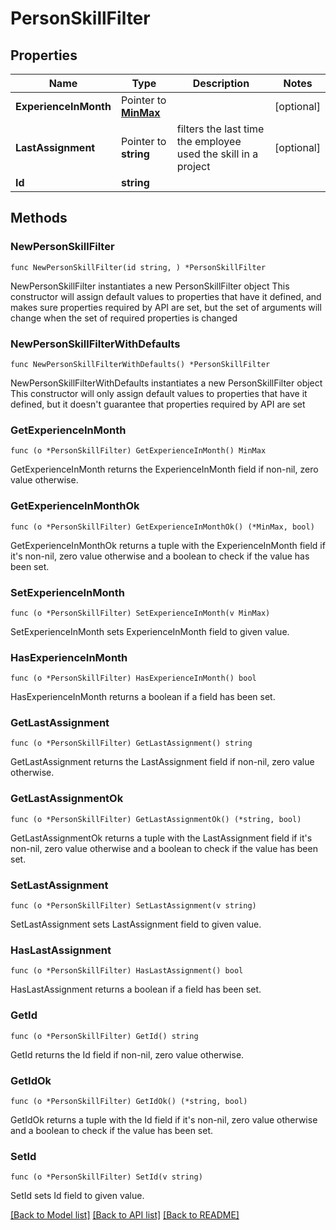 # PersonSkillFilter

## Properties

Name | Type | Description | Notes
------------ | ------------- | ------------- | -------------
**ExperienceInMonth** | Pointer to [**MinMax**](MinMax.md) |  | [optional] 
**LastAssignment** | Pointer to **string** | filters the last time the employee used the skill in a project | [optional] 
**Id** | **string** |  | 

## Methods

### NewPersonSkillFilter

`func NewPersonSkillFilter(id string, ) *PersonSkillFilter`

NewPersonSkillFilter instantiates a new PersonSkillFilter object
This constructor will assign default values to properties that have it defined,
and makes sure properties required by API are set, but the set of arguments
will change when the set of required properties is changed

### NewPersonSkillFilterWithDefaults

`func NewPersonSkillFilterWithDefaults() *PersonSkillFilter`

NewPersonSkillFilterWithDefaults instantiates a new PersonSkillFilter object
This constructor will only assign default values to properties that have it defined,
but it doesn't guarantee that properties required by API are set

### GetExperienceInMonth

`func (o *PersonSkillFilter) GetExperienceInMonth() MinMax`

GetExperienceInMonth returns the ExperienceInMonth field if non-nil, zero value otherwise.

### GetExperienceInMonthOk

`func (o *PersonSkillFilter) GetExperienceInMonthOk() (*MinMax, bool)`

GetExperienceInMonthOk returns a tuple with the ExperienceInMonth field if it's non-nil, zero value otherwise
and a boolean to check if the value has been set.

### SetExperienceInMonth

`func (o *PersonSkillFilter) SetExperienceInMonth(v MinMax)`

SetExperienceInMonth sets ExperienceInMonth field to given value.

### HasExperienceInMonth

`func (o *PersonSkillFilter) HasExperienceInMonth() bool`

HasExperienceInMonth returns a boolean if a field has been set.

### GetLastAssignment

`func (o *PersonSkillFilter) GetLastAssignment() string`

GetLastAssignment returns the LastAssignment field if non-nil, zero value otherwise.

### GetLastAssignmentOk

`func (o *PersonSkillFilter) GetLastAssignmentOk() (*string, bool)`

GetLastAssignmentOk returns a tuple with the LastAssignment field if it's non-nil, zero value otherwise
and a boolean to check if the value has been set.

### SetLastAssignment

`func (o *PersonSkillFilter) SetLastAssignment(v string)`

SetLastAssignment sets LastAssignment field to given value.

### HasLastAssignment

`func (o *PersonSkillFilter) HasLastAssignment() bool`

HasLastAssignment returns a boolean if a field has been set.

### GetId

`func (o *PersonSkillFilter) GetId() string`

GetId returns the Id field if non-nil, zero value otherwise.

### GetIdOk

`func (o *PersonSkillFilter) GetIdOk() (*string, bool)`

GetIdOk returns a tuple with the Id field if it's non-nil, zero value otherwise
and a boolean to check if the value has been set.

### SetId

`func (o *PersonSkillFilter) SetId(v string)`

SetId sets Id field to given value.



[[Back to Model list]](../README.md#documentation-for-models) [[Back to API list]](../README.md#documentation-for-api-endpoints) [[Back to README]](../README.md)


